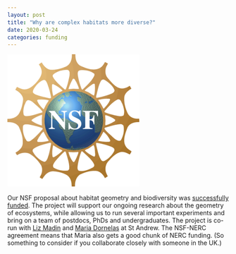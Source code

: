 ```yaml
---
layout: post
title: "Why are complex habitats more diverse?"
date: 2020-03-24
categories: funding
---
```


<img src="/assets/NSF_Logo.png" width="300"/>

Our NSF proposal about habitat geometry and biodiversity was [successfully funded](https://www.nsf.gov/awardsearch/showAward?AWD_ID=1948946). The project will support our ongoing research about the geometry of ecosystems, while allowing us to run several important experiments and bring on a team of postdocs, PhDs and undergraduates.  The project is co-run with [Liz Madin](https://www.oceansphere.org) and [Maria Dornelas](https://synergy.st-andrews.ac.uk/diversity/dr-maria-dornelas/) at St Andrew. The NSF-NERC agreement means that Maria also gets a good chunk of NERC funding. (So something to consider if you collaborate closely with someone in the UK.)
